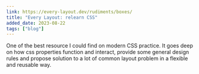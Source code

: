 ```yaml
---
link: https://every-layout.dev/rudiments/boxes/
title: "Every Layout: relearn CSS"
added_date: 2023-08-22
tags: ["blog"]
---
```

One of the best resource I could find on modern CSS practice. It
goes deep on how css properties function and interact, provide some general
design rules and propose solution to a lot of common layout problem in a
flexible and reusable way.

